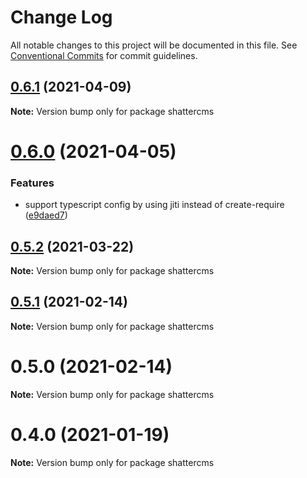 # Change Log

All notable changes to this project will be documented in this file.
See [Conventional Commits](https://conventionalcommits.org) for commit guidelines.

## [0.6.1](https://github.com/shattercms/cms/compare/v0.6.0...v0.6.1) (2021-04-09)

**Note:** Version bump only for package shattercms





# [0.6.0](https://github.com/shattercms/cms/compare/v0.5.2...v0.6.0) (2021-04-05)


### Features

* support typescript config by using jiti instead of create-require ([e9daed7](https://github.com/shattercms/cms/commit/e9daed7f4401d2683050ad7f8f69ddb8f2f78bad))





## [0.5.2](https://github.com/shattercms/cms/compare/v0.5.1...v0.5.2) (2021-03-22)

**Note:** Version bump only for package shattercms





## [0.5.1](https://github.com/shattercms/cms/compare/v0.5.0...v0.5.1) (2021-02-14)

**Note:** Version bump only for package shattercms





# 0.5.0 (2021-02-14)

**Note:** Version bump only for package shattercms





# 0.4.0 (2021-01-19)

**Note:** Version bump only for package shattercms
